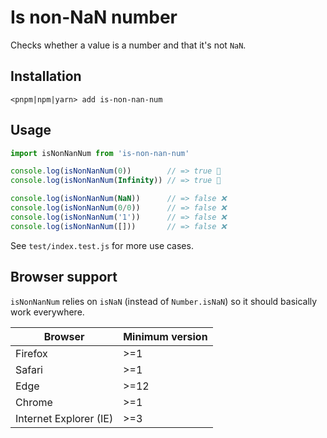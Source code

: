 # Is non-NaN number

Checks whether a value is a number and that it's not `NaN`.

## Installation

```
<pnpm|npm|yarn> add is-non-nan-num
```

## Usage

```js
import isNonNanNum from 'is-non-nan-num'

console.log(isNonNanNum(0))        // => true 🤙
console.log(isNonNanNum(Infinity)) // => true 🤙

console.log(isNonNanNum(NaN))      // => false ❌
console.log(isNonNanNum(0/0))      // => false ❌
console.log(isNonNanNum('1'))      // => false ❌
console.log(isNonNanNum([]))       // => false ❌
```

See `test/index.test.js` for more use cases.

## Browser support

`isNonNanNum` relies on `isNaN` (instead of `Number.isNaN`) so it should basically work everywhere.

| Browser                | Minimum version |
| ---------------------- | --------------- |
| Firefox                | >=1             |
| Safari                 | >=1             |
| Edge                   | >=12            |
| Chrome                 | >=1             |
| Internet Explorer (IE) | >=3             |
